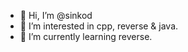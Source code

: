 - 👋 Hi, I’m @sinkod
- 👀 I’m interested in cpp, reverse & java.
- 🌱 I’m currently learning reverse.


<!---
- 💞️ I’m looking to collaborate on ...
- 📫 How to reach me ...
sinkod/sinkod is a ✨ special ✨ repository because its `README.md` (this file) appears on your GitHub profile.
You can click the Preview link to take a look at your changes.
--->
